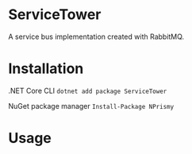 
# ServiceTower
A service bus implementation created with RabbitMQ. 

# Installation
.NET Core CLI
`dotnet add package ServiceTower`

NuGet package manager
`Install-Package NPrismy`

# Usage
